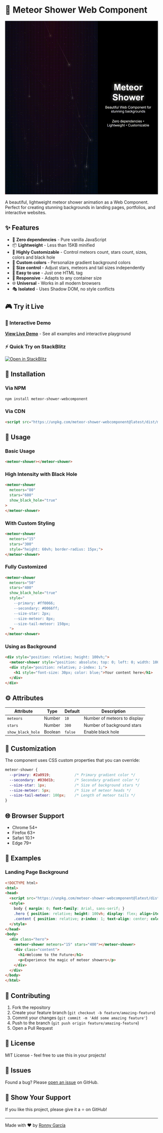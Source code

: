 # 🌟 Meteor Shower Web Component

![Demo del proyecto](https://raw.githubusercontent.com/R00rss/meteor-shower-webcomponent/main/assets/example.gif)

A beautiful, lightweight meteor shower animation as a Web Component. Perfect for creating stunning backgrounds in landing pages, portfolios, and interactive websites.

## ✨ Features

- 🚀 **Zero dependencies** - Pure vanilla JavaScript
- 📦 **Lightweight** - Less than 15KB minified
- 🎨 **Highly Customizable** - Control meteors count, stars count, sizes, colors and black hole
- 🌈 **Custom colors** - Personalize gradient background colors
- 📏 **Size control** - Adjust stars, meteors and tail sizes independently
- 🔧 **Easy to use** - Just one HTML tag
- 📱 **Responsive** - Adapts to any container size
- 🌐 **Universal** - Works in all modern browsers
- 🎭 **Isolated** - Uses Shadow DOM, no style conflicts


## 🎮 Try it Live

### 🔗 Interactive Demo
**[View Live Demo](https://r00rss.github.io/meteor-shower-webcomponent/demo/)** - See all examples and interactive playground

### ⚡ Quick Try on StackBlitz
[![Open in StackBlitz](https://developer.stackblitz.com/img/open_in_stackblitz.svg)](https://stackblitz.com/edit/meteor-shower-example)


## 🚀 Installation

### Via NPM
```bash
npm install meteor-shower-webcomponent
```

### Via CDN
```html
<script src="https://unpkg.com/meteor-shower-webcomponent@latest/dist/meteor-shower.min.js"></script>
```

## 📖 Usage

### Basic Usage
```html
<meteor-shower></meteor-shower>
```

### High Intensity with Black Hole
```html
<meteor-shower 
  meteors="80" 
  stars="600"
  show_black_hole="true"
>
</meteor-shower>
```

### With Custom Styling
```html
<meteor-shower 
  meteors="15" 
  stars="300"
  style="height: 60vh; border-radius: 15px;">
</meteor-shower>
```

### Fully Customized
```html
<meteor-shower 
  meteors="50" 
  stars="400" 
  show_black_hole="true"
  style="
    --primary: #ff0066;
    --secondary: #0066ff;
    --size-star: 2px;
    --size-meteor: 8px;
    --size-tail-meteor: 150px;
  ">
</meteor-shower>
```

### Using as Background
```html
<div style="position: relative; height: 100vh;">
  <meteor-shower style="position: absolute; top: 0; left: 0; width: 100%; height: 100%;"></meteor-shower>
  <div style="position: relative; z-index: 1;">
    <h1 style="font-size: 30px; color: blue;">Your content here</h1>
  </div>
</div>
```

## ⚙️ Attributes

| Attribute | Type | Default | Description |
|-----------|------|---------|-------------|
| `meteors` | Number | `10` | Number of meteors to display |
| `stars` | Number | `300` | Number of background stars |
| `show_black_hole` | Boolean | `false` | Enable black hole |

## 🎨 Customization

The component uses CSS custom properties that you can override:

```css
meteor-shower {
  --primary: #2a0919;           /* Primary gradient color */
  --secondary: #030d1b;         /* Secondary gradient color */
  --size-star: 1px;             /* Size of background stars */
  --size-meteor: 5px;           /* Size of meteor heads */
  --size-tail-meteor: 100px;    /* Length of meteor tails */
}
```

## 🌐 Browser Support

- Chrome 54+
- Firefox 63+
- Safari 10.1+
- Edge 79+

## 📝 Examples

### Landing Page Background
```html
<!DOCTYPE html>
<html>
<head>
  <script src="https://unpkg.com/meteor-shower-webcomponent@latest/dist/meteor-shower.min.js"></script>
  <style>
    body { margin: 0; font-family: Arial, sans-serif; }
    .hero { position: relative; height: 100vh; display: flex; align-items: center; justify-content: center; }
    .content { position: relative; z-index: 1; text-align: center; color: white; }
  </style>
</head>
<body>
  <div class="hero">
    <meteor-shower meteors="15" stars="400"></meteor-shower>
    <div class="content">
      <h1>Welcome to the Future</h1>
      <p>Experience the magic of meteor showers</p>
    </div>
  </div>
</body>
</html>
```

## 🤝 Contributing

1. Fork the repository
2. Create your feature branch (`git checkout -b feature/amazing-feature`)
3. Commit your changes (`git commit -m 'Add some amazing feature'`)
4. Push to the branch (`git push origin feature/amazing-feature`)
5. Open a Pull Request

## 📄 License

MIT License - feel free to use this in your projects!

## 🐛 Issues

Found a bug? Please [open an issue](https://github.com/R00rss/meteor-shower-webcomponent/issues) on GitHub.

## 🌟 Show Your Support

If you like this project, please give it a ⭐ on GitHub!

---

Made with ❤️ by [Ronny García](https://github.com/R00rss)